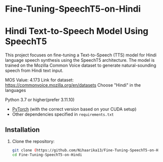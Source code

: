 # Fine-Tuning-SpeechT5-on-Hindi

# Hindi Text-to-Speech Model Using SpeechT5

This project focuses on fine-tuning a Text-to-Speech (TTS) model for Hindi language speech synthesis using the SpeechT5 architecture. The model is trained on the Mozilla Common Voice dataset to generate natural-sounding speech from Hindi text input.

MOS Value: 4.173
Link for dataset: https://commonvoice.mozilla.org/en/datasets
Choose "Hindi" in the languages

Python 3.7 or higher(prefer 3.11.10)
- [PyTorch](https://pytorch.org/get-started/locally/) (with the correct version based on your CUDA setup)
- Other dependencies specified in `requirements.txt`

## Installation

1. Clone the repository:

   ```bash
   git clone (https://github.com/Nihaarika13/Fine-Tuning-SpeechT5-on-Hindi)
   cd Fine-Tuning-SpeechT5-on-Hindi
